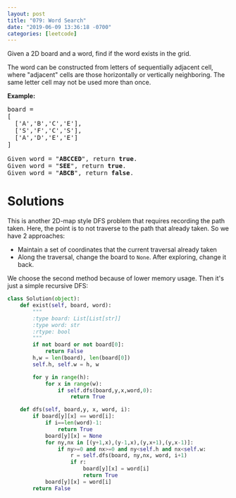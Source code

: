 ```yaml
---
layout: post
title: "079: Word Search"
date: "2019-06-09 13:36:18 -0700"
categories: [leetcode]
---
```



<p>Given a 2D board and a word, find if the word exists in the grid.</p>

<p>The word can be constructed from letters of sequentially adjacent cell, where &quot;adjacent&quot; cells are those horizontally or vertically neighboring. The same letter cell may not be used more than once.</p>

<!--more-->

<p><strong>Example:</strong></p>

<pre>
board =
[
  [&#39;A&#39;,&#39;B&#39;,&#39;C&#39;,&#39;E&#39;],
  [&#39;S&#39;,&#39;F&#39;,&#39;C&#39;,&#39;S&#39;],
  [&#39;A&#39;,&#39;D&#39;,&#39;E&#39;,&#39;E&#39;]
]

Given word = &quot;<strong>ABCCED</strong>&quot;, return <strong>true</strong>.
Given word = &quot;<strong>SEE</strong>&quot;, return <strong>true</strong>.
Given word = &quot;<strong>ABCB</strong>&quot;, return <strong>false</strong>.
</pre>

# Solutions

This is another 2D-map style DFS problem that requires recording the path taken.  Here, the point is to not traverse to the path that already taken.  So we have 2 approaches:
* Maintain a set of coordinates that the current traversal already taken
* Along the traversal, change the board to `None`.  After exploring, change it back.

We choose the second method because of lower memory usage.  Then it's just a simple recursive DFS:

```python
class Solution(object):
    def exist(self, board, word):
        """
        :type board: List[List[str]]
        :type word: str
        :rtype: bool
        """
        if not board or not board[0]:
            return False
        h,w = len(board), len(board[0])
        self.h, self.w = h, w

        for y in range(h):
            for x in range(w):
                if self.dfs(board,y,x,word,0):
                    return True

    def dfs(self, board,y, x, word, i):
        if board[y][x] == word[i]:
            if i==len(word)-1:
                return True
            board[y][x] = None
            for ny,nx in [(y+1,x),(y-1,x),(y,x+1),(y,x-1)]:
                if ny>=0 and nx>=0 and ny<self.h and nx<self.w:
                    r = self.dfs(board, ny,nx, word, i+1)
                    if r:
                        board[y][x] = word[i]
                        return True
            board[y][x] = word[i]
        return False
```

